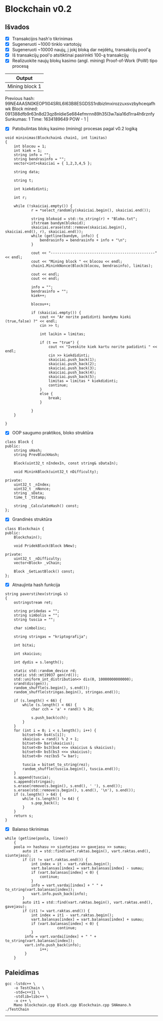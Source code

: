 # Blockchain v0.2
## **Išvados**

- [x] Transakcijos hash'o tikrinimas
- [x] Sugeneruoti ~1000 tinklo vartotojų
- [x] Sugeneruoti ~10000 naujų, į jokį bloką dar neįdėtų, transakcijų pool'ą
- [x] Iš transakcijų pool'o atsitiktinai pasirinkti 100-ą transakcijų
- [x] Realizuokite naujų blokų kasimo (angl. mining) Proof-of-Work (PoW) tipo procesą

| Output |
| ------------- |
| Mining block 1
Previous hash: 99NE4AASN0KEOP1I04SRIL6I63B8ESGDSS1rdbizlmxirozzuxsvzbyhceqafhwk
Block mined: 091388dfb9r63n8d23qz8nldieSe684efmrnn89h35l3w7aia16d1rra4h6rznfy
Sunkumas: 1
Time: 1634189649
POW - 1  |

- [x] Patobulintas blokų kasimo (mining) procesas pagal v0.2 logiką

```
void mininimas(Blockchain& chain1, int limitas)
{
    int blocou = 1;
    int kiek = 1;
    string info = "";
    string bendrasinfo = "";
    vector<int>skaiciai = { 1,2,3,4,5 };

    string data;

    string t;

    int kiekdidinti;

    int r;

    while (!skaiciai.empty()) {
            r = *select_randomly(skaiciai.begin(), skaiciai.end());

            string blokoid = std::to_string(r) + "Bloko.txt";
            ifstream bandym(blokoid);
            skaiciai.erase(std::remove(skaiciai.begin(), skaiciai.end(), r), skaiciai.end());
            while (getline(bandym, info)) {
                bendrasinfo = bendrasinfo + info + "\n";
            }

            cout << "------------------------------------------------"<< endl;
            cout << "Mining block " << blocou << endl;
            chain1.MininkNonce(Block(blocou, bendrasinfo), limitas);

            cout << endl;
            cout << endl;

            info = "";
            bendrasinfo = "";
            kiek++;

            blocou++;

            if (skaiciai.empty()) {
                cout << "Ar norite padidinti bandymu kieki (true,false) ?" << endl;
                cin >> t;

                int laikin = limitas;

                if (t == "true") {
                    cout << "Iveskite kiek kartu norite padidinti " << endl;
                    cin >> kiekdidinti;
                    skaiciai.push_back(1);
                    skaiciai.push_back(2);
                    skaiciai.push_back(3);
                    skaiciai.push_back(4);
                    skaiciai.push_back(5);
                    limitas = limitas * kiekdidinti;
                    continue;
                }
                else { 
                    break;
                }

            }
    }

}
```
- [x] OOP saugumo praktikos, bloko struktūra

```
class Block {
public:
    string sHash;
    string PrevBlockHash;

    Block(uint32_t nIndexIn, const string& sDataIn);

    void MininkBlock(uint32_t nDifficulty);

private:
    uint32_t _nIndex;
    uint32_t _nNonce;
    string _sData;
    time_t _tStamp;

    string _CalculateHash() const;
};
```
- [x] Grandinės struktūra
```
class Blockchain {
public:
    Blockchain();

    void PridekBlock(Block bNew);

private:
    uint32_t _nDifficulty;
    vector<Block> _vChain;

    Block _GetLastBlock() const;
};

```
- [x] Atnaujinta hash funkcija

```
string paverstihex(string& s)
{
	ostringstream ret;

	string pridedas = "";
	string simbolis = "";
	string tuscia = "";

	char simbolisc;

	string stringas = "kriptografija";

	int bitai;

	int skaicius;

	int dydis = s.length();

	static std::random_device rd;
	static std::mt19937 gen(rd());
	std::uniform_int_distribution<> dis(0, 10000000000000);
	srand(dis(gen));
	random_shuffle(s.begin(), s.end());
	random_shuffle(stringas.begin(), stringas.end());

	if (s.length() < 66) {
		while (s.length() < 66) {
			char cch = 'a' + rand() % 26;

			s.push_back(cch);
		}
	}
	for (int i = 0; i < s.length(); i++) {
		bitset<8> bs4(s[i]);
		skaicius = rand() % 2 + 1;
		bitset<8> bar(skaicius);
		bitset<8> bs3(bs4 <<= skaicius & skaicius);
		bitset<8> bs5(bs3 <<= skaicius);
		bitset<8> rez(bs5 ^= bar);

		tuscia = bitset_to_string(rez);
		random_shuffle(tuscia.begin(), tuscia.end());
	}
	s.append(tuscia);
	s.append(stringas);
	s.erase(remove(s.begin(), s.end(), ' '), s.end());
	s.erase(std::remove(s.begin(), s.end(), '\n'), s.end());
	if (s.length() > 64) {
		while (s.length() != 64) {
			s.pop_back();
		}
	}
	return s;
}

```
- [x] Balanso tikrinimas

```
while (getline(poola, linee))
    {
	poola >> hashasu >> siuntejasu >> gavejasu >> sumau;
        auto it = std::find(vart.raktas.begin(), vart.raktas.end(), siuntejasu);
        if (it != vart.raktas.end()) {
            int index = it - vart.raktas.begin();
            vart.balansas[index] = vart.balansas[index] - sumau;
            if (vart.balansas[index] < 0) {
                continue;
            }
            info = vart.vardai[index] + " " + to_string(vart.balansas[index]);
            vart.info.push_back(info);
        }
        auto it1 = std::find(vart.raktas.begin(), vart.raktas.end(), gavejasu);
        if (it1 != vart.raktas.end()) {
            int index = it1 - vart.raktas.begin();
            vart.balansas[index] = vart.balansas[index] + sumau;
            if (vart.balansas[index] < 0) {
                        continue;
            }
         info = vart.vardai[index] + " " + to_string(vart.balansas[index]);
         vart.info.push_back(info);
                i++;
         }
    }
```
## **Paleidimas**
```
gcc -lstdc++ \
    -o TestChain \
    -std=c++11 \
    -stdlib=libc++ \
    -x c++ \
    Mano blockchain.cpp Block.cpp Blockchain.cpp SHAmano.h
./TestChain
```
___

